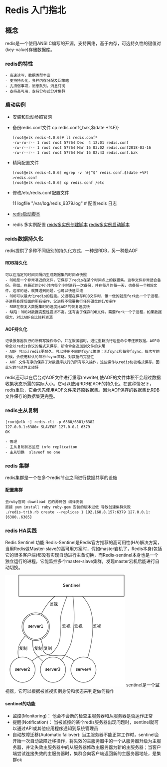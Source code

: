 # Redis 入门指北

## 概念

redis是一个使用ANSI C编写的开源，支持网络，基于内存，可选持久性的键值对(key-value)存储数据库。

### redis的特性
	- 高速读写，数据类型丰富
	- 支持持久化，多种内存分配及回策略
	- 支持弱事项，消息队列，消息订阅
	- 支持高可用，支持分布式分片集群

### 启动实例
	
- 安装和启动参照官网
	
- 备份redis.conf文件  cp redis.conf{,bak,$(date +%F)}
	
	```
	[root@elk redis-4.0.6]# ll redis.conf*
	-rw-rw-r-- 1 root root 57764 Dec  4 12:01 redis.conf
	-rw-r--r-- 1 root root 57764 Mar 16 03:02 redis.conf2018-03-16
	-rw-r--r-- 1 root root 57764 Mar 16 02:43 redis.conf.bak
	```
	
- 精简配置文件
	
	```
	[root@elk redis-4.0.6] egrep -v '#|^$' redis.conf.$(date +%F) >redis.conf
 	[root@elk redis-4.0.6] cp redis.conf /etc
 	````
- 修改/etc/redis.conf配置文件 
 
 	11 logfile "/var/log/redis_6379.log"  # 配置redis 日志

- [redis启动脚本]()

- redis 多实例配置
	[reids多实例创建脚本]()
	[redis多实例启动脚本]()

###  reids数据持久化
redis提供了多种不同级别的持久化方式，一种是RDB，另一种是AOF

#### RDB持久化
	可以在指定的时间间隔内生成数据集的时间点快照
	- RDB是一个非常凑近的文件，它保存了redis在某个时间点上的数据集。这种文件非常适合备份。例如，在最近的24小时内每个小时进行一次备份，并在每月的每一天，也备份一个RDB文件。这样的话，就算遇到问题，也可以快速回滚
	- RDB可以最大化redis的性能。父进程在保存RDB文件时，惟一做的就是fork出一个子进程，子进程处理后面的所有操作，父进程不需要执行任何磁盘的I/O操作
	- RDB在恢复大数据集时的速度比AOF的恢复速度快
	- 缺陷：RDB对数据完整性要求不高，还有由于保存RDB文件，需要fork一个子进程，如果数据很大，对比AOF会比较耗资源
#### AOF持久化
	记录服务器执行的所有写操作命令，并在服务器时，通过重新执行这些命令来还原数据。AOF命令全以redis协议的格式来保存，新命令会追加到文件的末尾
	- AOF 可以让redis更耐久，可以使用不同的fsync策略：无fsync和每秒fsync，每次写的时候，会使用默认的每秒fsync策略。对数据的完整性
	- AOF 文件有序的保存了对数据库执行的所有写入操作，这些操作以redis协议格式保存。因此它的可读性比较好
redis还可以在后台对AOF文件进行重写(rewrite),使AOF的文件体积不会超过数据收集状态所需的实际大小。它可以使用RDB和AOF的持久化。在这种情况下，redis重启，它会优先使用AOF文件来还原数据集。因为AOF保存的数据集比RDB文件保存的数据集更完整。


### redis主从复制

```
[root@elk ~] redis-cli -p 6380/6381/6382
127.0.0.1:6380> SLAVEOF 127.0.0.1 6379
OK

```
	- 管理 
	- 主从复制状态监控 info replication
	- 主从切换	slaveof no one

### redis 集群	

redis集群是一个在多个redis节点之间进行数据共享的设施

#### 配置集群
```
去ruby官网 download 它的源码包 编译安装
直接 yum install ruby ruby-gem 安装的版本过低 导致创建集群失败
./redis-trib.rb create --replicas 1 192.168.8.157:6379 127.0.0.1:{6380..6385}
```

### redis HA实践

Redis Sentinel 功能
Redis-Sentinel是Redis官方推荐的高可用性(HA)解决方案，当用Redis做Master-slave的高可用方案时，假如master宕机了，Redis本身(包括它的很多客户端)都没有实现自动进行主备切换，而Redis-sentinel本身也是一个独立运行的进程，它能监控多个master-slave集群，发现master宕机后能进行自动切换。

![redis_sentinel](../images/redis_sentinel.png)
sentinel是一个监视器，它可以根据被监视实例身份和状态来判定做何操作

#### sentinel的功能
- 监控(Monitoring)：
	他会不会断的检查主服务器和从服务器是否运作正常
- 提醒(Notification)：
	当被监控的某个redis服务器出现问题时，sentinel就可以通过API或其他应用程序通知到系统管理员
- 自动故障迁移(Automatic failover):
	当主服务器不能正常工作时，sentinel会开始一次自动故障迁移操作，将失效的主服务器中的一个从服务器升级为主服务器，并让失效主服务器中的从服务器修改主服务器为新的主服务器；当客户端尝试连接失效的主服务器时，集群会向客户端返回新的主服务器地址，是集群ok




























